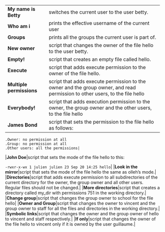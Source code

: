 ||      |
|------------|------------|
|**My name is Betty**|switches the current user to the user betty.|
|**Who am i**|prints the effective username of the current user|
|**Groups**|prints all the groups the current user is part of.|
|**New owner**|script that changes the owner of the file hello to the user betty.|
|**Empty!**|script that creates an empty file called hello.|
|**Execute**|script that adds execute permission to the owner of the file hello.|
|**Multiple permissions**|script that adds execute permission to the owner and the group owner, and read permission to other users, to the file hello|
|**Everybody!**|script that adds execution permission to the owner, the group owner and the other users, to the file hello|
|**James Bond**|script that sets the permission to the file hello as follows:

    .Owner: no permission at all
    .Group: no permission at all
    .Other users: all the permissions|   
|**John Doe**|script that sets the mode of the file hello to this:

`-rwxr-x-wx 1 julien julien 23 Sep 20 14:25 hello`|
|**Look in the mirror**|script that sets the mode of the file hello the same as olleh’s mode.|
|**Directories**|script that adds execute permission to all subdirectories of the current directory for the owner, the group owner and all other users. Regular files should not be changed.|
|**More directories**|script that creates a directory called my_dir with permissions 751 in the working directory.|
|**Change group**|script that changes the group owner to school for the file hello|
|**Owner and Group**|script that changes the owner to vincent and the group owner to staff for all the files and directories in the working directory.|
|**Symbolic links**|script that changes the owner and the group owner of hello to vincent and staff respectively.|
|**If only**|script that changes the owner of the file hello to vincent only if it is owned by the user guillaume.|



